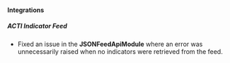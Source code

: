 
#### Integrations

##### ACTI Indicator Feed

- Fixed an issue in the **JSONFeedApiModule** where an error was unnecessarily raised when no indicators were retrieved from the feed.